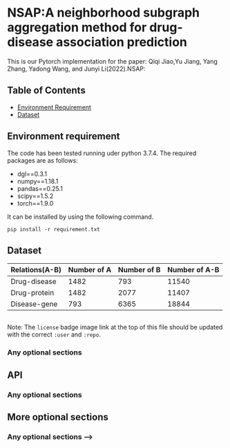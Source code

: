 # NSAP:A neighborhood subgraph aggregation method for drug-disease association prediction
This is our Pytorch implementation for the paper:
Qiqi Jiao,Yu Jiang, Yang Zhang, Yadong Wang, and Junyi Li(2022).NSAP:


## Table of Contents

- [Environment Requirement](#requirement)
- [Dataset](#dataset)



## <span id='requirement'> Environment requirement </span>  

The code has been tested running uder python 3.7.4. The required packages are as follows:  
- dgl==0.3.1
- numpy==1.18.1
- pandas==0.25.1
- scipy==1.5.2
- torch==1.9.0

It can be installed by using the following command.  

```
pip install -r requirement.txt
```

## <span id='dataset'> Dataset </span>  

| Relations(A-B) | Number of A | Number of B | Number of A-B |
|--|--|--|--|
| Drug-disease  |  1482 | 793  |  11540 |
|  Drug-protein |  1482 |  2077 | 11407  |
|  Disease-gene |   793|   6365|  18844 |

<!-- ## Usage

### Any optional sections

## Background

### Any optional sections

## Install

This module depends upon a knowledge of [Markdown]().

```
```

### Any optional sections

<!-- ## Usage -->

```
```

Note: The `license` badge image link at the top of this file should be updated with the correct `:user` and `:repo`.

### Any optional sections

## API

### Any optional sections

## More optional sections


### Any optional sections -->

